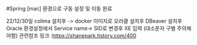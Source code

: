 #Spring
[mac] 환경으로 구동 설정 및 이동 완료

22/12/30일 colima 설치후 -> docker 이미지로 오라클 설치후 DBeaver 설치후 Oracle 환경설정에서 Service name-> SID로 변경후 XE 입력 (대소문자 구별 주의해야함)
관련참조 링크 :https://shanepark.tistory.com/400

